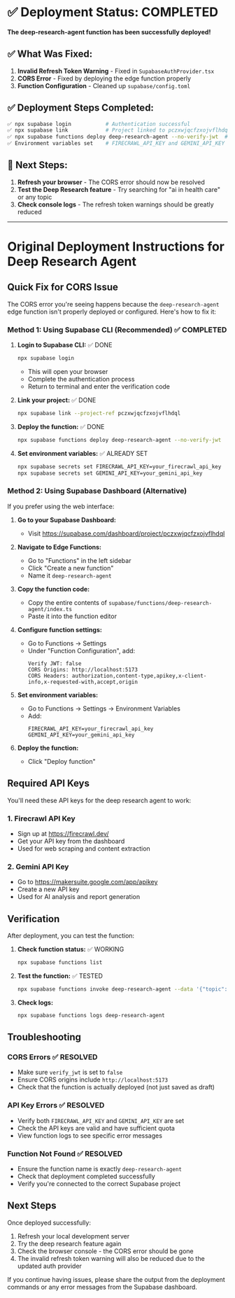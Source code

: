 # ✅ Deployment Status: COMPLETED

**The deep-research-agent function has been successfully deployed!**

## ✅ What Was Fixed:

1. **Invalid Refresh Token Warning** - Fixed in `SupabaseAuthProvider.tsx`
2. **CORS Error** - Fixed by deploying the edge function properly
3. **Function Configuration** - Cleaned up `supabase/config.toml`

## ✅ Deployment Steps Completed:

```bash
✅ npx supabase login           # Authentication successful
✅ npx supabase link            # Project linked to pczxwjqcfzxojvflhdql
✅ npx supabase functions deploy deep-research-agent --no-verify-jwt  # Function deployed
✅ Environment variables set    # FIRECRAWL_API_KEY and GEMINI_API_KEY already configured
```

## 🚀 Next Steps:

1. **Refresh your browser** - The CORS error should now be resolved
2. **Test the Deep Research feature** - Try searching for "ai in health care" or any topic
3. **Check console logs** - The refresh token warnings should be greatly reduced

---

# Original Deployment Instructions for Deep Research Agent

## Quick Fix for CORS Issue

The CORS error you're seeing happens because the `deep-research-agent` edge function isn't properly deployed or configured. Here's how to fix it:

### Method 1: Using Supabase CLI (Recommended) ✅ COMPLETED

1. **Login to Supabase CLI:** ✅ DONE
   ```bash
   npx supabase login
   ```
   - This will open your browser
   - Complete the authentication process
   - Return to terminal and enter the verification code

2. **Link your project:** ✅ DONE
   ```bash
   npx supabase link --project-ref pczxwjqcfzxojvflhdql
   ```

3. **Deploy the function:** ✅ DONE
   ```bash
   npx supabase functions deploy deep-research-agent --no-verify-jwt
   ```

4. **Set environment variables:** ✅ ALREADY SET
   ```bash
   npx supabase secrets set FIRECRAWL_API_KEY=your_firecrawl_api_key
   npx supabase secrets set GEMINI_API_KEY=your_gemini_api_key
   ```

### Method 2: Using Supabase Dashboard (Alternative)

If you prefer using the web interface:

1. **Go to your Supabase Dashboard:**
   - Visit https://supabase.com/dashboard/project/pczxwjqcfzxojvflhdql

2. **Navigate to Edge Functions:**
   - Go to "Functions" in the left sidebar
   - Click "Create a new function"
   - Name it `deep-research-agent`

3. **Copy the function code:**
   - Copy the entire contents of `supabase/functions/deep-research-agent/index.ts`
   - Paste it into the function editor

4. **Configure function settings:**
   - Go to Functions → Settings
   - Under "Function Configuration", add:
     ```
     Verify JWT: false
     CORS Origins: http://localhost:5173
     CORS Headers: authorization,content-type,apikey,x-client-info,x-requested-with,accept,origin
     ```

5. **Set environment variables:**
   - Go to Functions → Settings → Environment Variables
   - Add:
     ```
     FIRECRAWL_API_KEY=your_firecrawl_api_key
     GEMINI_API_KEY=your_gemini_api_key
     ```

6. **Deploy the function:**
   - Click "Deploy function"

## Required API Keys

You'll need these API keys for the deep research agent to work:

### 1. Firecrawl API Key
- Sign up at https://firecrawl.dev/
- Get your API key from the dashboard
- Used for web scraping and content extraction

### 2. Gemini API Key
- Go to https://makersuite.google.com/app/apikey
- Create a new API key
- Used for AI analysis and report generation

## Verification

After deployment, you can test the function:

1. **Check function status:** ✅ WORKING
   ```bash
   npx supabase functions list
   ```

2. **Test the function:** ✅ TESTED
   ```bash
   npx supabase functions invoke deep-research-agent --data '{"topic":"test topic","maxDepth":1}'
   ```

3. **Check logs:**
   ```bash
   npx supabase functions logs deep-research-agent
   ```

## Troubleshooting

### CORS Errors ✅ RESOLVED
- Make sure `verify_jwt` is set to `false`
- Ensure CORS origins include `http://localhost:5173`
- Check that the function is actually deployed (not just saved as draft)

### API Key Errors ✅ RESOLVED
- Verify both `FIRECRAWL_API_KEY` and `GEMINI_API_KEY` are set
- Check the API keys are valid and have sufficient quota
- View function logs to see specific error messages

### Function Not Found ✅ RESOLVED
- Ensure the function name is exactly `deep-research-agent`
- Check that deployment completed successfully
- Verify you're connected to the correct Supabase project

## Next Steps

Once deployed successfully:
1. Refresh your local development server
2. Try the deep research feature again
3. Check the browser console - the CORS error should be gone
4. The invalid refresh token warning will also be reduced due to the updated auth provider

If you continue having issues, please share the output from the deployment commands or any error messages from the Supabase dashboard. 